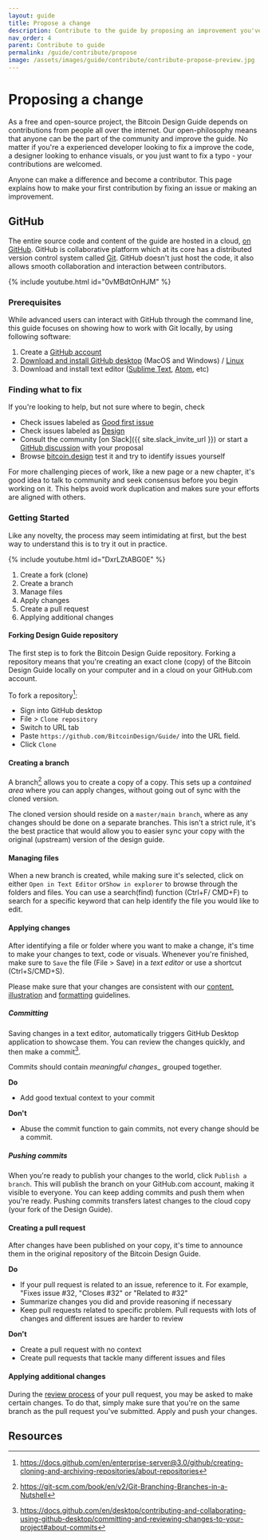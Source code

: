 ```yaml
---
layout: guide
title: Propose a change
description: Contribute to the guide by proposing an improvement you've made or fixing an issue
nav_order: 4
parent: Contribute to guide
permalink: /guide/contribute/propose
image: /assets/images/guide/contribute/contribute-propose-preview.jpg
---
```


# Proposing a change

As a free and open-source project, the Bitcoin Design Guide depends on contributions from people all over the internet. Our open-philosophy means that anyone can be the part of the community and improve the guide. No matter if you're a experienced developer looking to fix a improve the code, a designer looking to enhance visuals, or you just want to fix a typo - your contributions are welcomed.

Anyone can make a difference and become a contributor. This page explains how to make your first contribution by fixing an issue or making an improvement.

## GitHub

The entire source code and content of the guide are hosted in a cloud, [on GitHub](https://github.com/BitcoinDesign/Guide/). GitHub is collaborative platform which at its core has a distributed version control system called [Git](https://git-scm.com/). GitHub doesn't just host the code, it also allows smooth collaboration and interaction between contributors.

{% include youtube.html id="0vMBdtOnHJM" %}

### Prerequisites

While advanced users can interact with GitHub through the command line, this guide focuses on showing how to work with Git locally, by using following software:

1. Create a [GitHub account](https://github.com/)
2. [Download and install GitHub desktop](https://desktop.github.com/) (MacOS and Windows) / [Linux](https://github.com/shiftkey/desktop)
3. Download and install text editor ([Sublime Text](https://www.sublimetext.com/), [Atom](https://atom.io/), etc)

### Finding what to fix

If you're looking to help, but not sure where to begin, check

- Check issues labeled as [Good first issue](https://github.com/BitcoinDesign/Guide/issues?q=is%3Aissue+is%3Aopen+label%3A%22good+first+issue%22)
- Check issues labeled as [Design](https://github.com/BitcoinDesign/Guide/issues?q=is%3Aissue+is%3Aopen+label%3Adesign)
- Consult the community [on Slack]({{ site.slack_invite_url }}) or start a [GitHub discussion](https://github.com/BitcoinDesign/Guide/discussions/new) with your proposal
- Browse [bitcoin.design](https://bitcoin.design/guide) test it and try to identify issues yourself

For more challenging pieces of work, like a new page or a new chapter, it's good idea to talk to community and seek consensus before you begin working on it. This helps avoid work duplication and makes sure your efforts are aligned with others.

### Getting Started

Like any novelty, the process may seem intimidating at first, but the best way to understand this is to try it out in practice.

{% include youtube.html id="DxrLZtABG0E" %}

1. Create a fork (clone)
2. Create a branch
3. Manage files
4. Apply changes
5. Create a pull request
6. Applying additional changes

#### Forking Design Guide repository

The first step is to fork the Bitcoin Design Guide repository. Forking a repository means that you're creating an exact clone (copy) of the Bitcoin Design Guide locally on your computer and in a cloud on your GitHub.com account.

To fork a repository[^1]:

- Sign into GitHub desktop
- File > `Clone repository`
- Switch to URL tab
- Paste `https://github.com/BitcoinDesign/Guide/` into the URL field.
- Click `Clone`

#### Creating a branch

A branch[^2] allows you to create a copy of a copy. This sets up a _contained area_ where you can apply changes, without going out of sync with the cloned version.

The cloned version should reside on a `master/main branch`, where as any changes should be done on a separate branches. This isn't a strict rule, it's the best practice that would allow you to easier sync your copy with the original (upstream) version of the design guide.

#### Managing files

When a new branch is created, while making sure it's selected, click on either `Open in Text Editor` or`Show in explorer` to browse through the folders and files. You can use a search(find) function (Ctrl+F/ CMD+F) to search for a specific keyword that can help identify the file you would like to edit.

#### Applying changes

After identifying a file or folder where you want to make a change, it's time to make your changes to text, code or visuals. Whenever you're finished, make sure to `Save` the file (File > Save) in a _text editor_ or use a shortcut (Ctrl+S/CMD+S).

Please make sure that your changes are consistent with our [content](content-guidelines.md), [illustration](illustration-guidelines) and [formatting](formatting.md) guidelines.

##### Committing

Saving changes in a text editor, automatically triggers GitHub Desktop application to showcase them. You can review the changes quickly, and then make a commit[^3].

Commits should contain _meaningful changes__ grouped together.

**Do**
- Add good textual context to your commit

**Don't**
- Abuse the commit function to gain commits, not every change should be a commit.

##### Pushing commits

When you're ready to publish your changes to the world, click `Publish a branch`. This will publish the branch on your GitHub.com account, making it visible to everyone. You can keep adding commits and push them when you're ready. Pushing commits transfers latest changes to the cloud copy (your fork of the Design Guide).

#### Creating a pull request

After changes have been published on your copy, it's time to announce them in the original repository of the Bitcoin Design Guide.

**Do**

- If your pull request is related to an issue, reference to it. For example, "Fixes issue #32, "Closes #32" or "Related to #32"
- Summarize changes you did and provide reasoning if necessary
- Keep pull requests related to specific problem. Pull requests with lots of changes and different issues are harder to review

**Don't**

- Create a pull request with no context
- Create pull requests that tackle many different issues and files

#### Applying additional changes

During the [review process](Review.md) of your pull request, you may be asked to make certain changes. To do that, simply make sure that you're on the same branch as the pull request you've submitted. Apply and push your changes.

## Resources

[^1]: https://docs.github.com/en/enterprise-server@3.0/github/creating-cloning-and-archiving-repositories/about-repositories
[^2]: https://git-scm.com/book/en/v2/Git-Branching-Branches-in-a-Nutshell
[^3]: https://docs.github.com/en/desktop/contributing-and-collaborating-using-github-desktop/committing-and-reviewing-changes-to-your-project#about-commits
